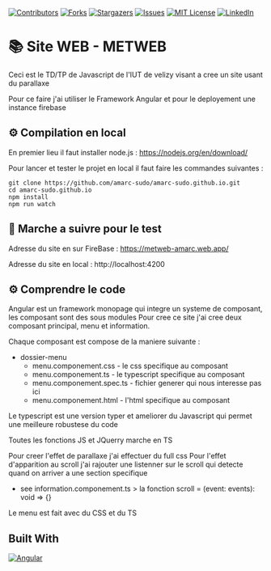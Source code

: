 <a name="readme-top"></a>
[![Contributors][contributors-shield]][contributors-url]
[![Forks][forks-shield]][forks-url]
[![Stargazers][stars-shield]][stars-url]
[![Issues][issues-shield]][issues-url]
[![MIT License][license-shield]][license-url]
[![LinkedIn][linkedin-shield]][linkedin-url]

# :books: Site WEB - METWEB

Ceci est le TD/TP de Javascript de l'IUT de velizy visant a cree un site usant du parallaxe

Pour ce faire j'ai utiliser le Framework Angular et pour le deployement une instance firebase

## :gear: Compilation en local

En premier lieu il faut installer node.js :
https://nodejs.org/en/download/

Pour lancer et tester le projet en local il faut faire les commandes suivantes :

```
git clone https://github.com/amarc-sudo/amarc-sudo.github.io.git
cd amarc-sudo.github.io
npm install
npm run watch
```

## :walking: Marche a suivre pour le test
Adresse du site en sur FireBase :
https://metweb-amarc.web.app/

Adresse du site en local :
http://localhost:4200

## :gear: Comprendre le code 

Angular est un framework monopage qui integre un systeme de composant, les composant sont des sous modules
Pour cree ce site j'ai cree deux composant principal, menu et information.

Chaque composant est compose de la maniere suivante :

* dossier-menu
  * menu.componement.css - le css specifique au composant
  * menu.componement.ts - le typescript specifique au composant
  * menu.componement.spec.ts - fichier generer qui nous interesse pas ici
  * menu.componement.html - l'html specifique au composant

Le typescript est une version typer et ameliorer du Javascript qui permet une meilleure robustese du code

Toutes les fonctions JS et JQuerry marche en TS

Pour creer l'effet de parallaxe j'ai effectuer du full css
Pour l'effet d'apparition au scroll j'ai rajouter une listenner sur le scroll qui detecte quand on arriver a une section specifique
- see information.componement.ts > la fonction scroll = (event: events): void => {}

Le menu est fait avec du CSS et du TS

## Built With

[![Angular][Angular.io]][Angular-url]



<!-- MARKDOWN LINKS & IMAGES -->
<!-- https://www.markdownguide.org/basic-syntax/#reference-style-links -->
[contributors-shield]: https://img.shields.io/github/contributors/amarc-sudo/amarc-sudo.github.io.svg?style=for-the-badge
[contributors-url]: https://github.com/amarc-sudo/amarc-sudo.github.io/graphs/contributors
[forks-shield]: https://img.shields.io/github/forks/amarc-sudo/amarc-sudo.github.io.svg?style=for-the-badge
[forks-url]: https://github.com/amarc-sudo/amarc-sudo.github.io/network/members
[stars-shield]: https://img.shields.io/github/stars/amarc-sudo/amarc-sudo.github.io.svg?style=for-the-badge
[stars-url]: https://github.com/amarc-sudo/amarc-sudo.github.io/stargazers
[issues-shield]: https://img.shields.io/github/issues/amarc-sudo/amarc-sudo.github.io.svg?style=for-the-badge
[issues-url]: https://github.com/amarc-sudo/amarc-sudo.github.io/issues
[license-shield]: https://img.shields.io/github/license/amarc-sudo/amarc-sudo.github.io.svg?style=for-the-badge
[license-url]: https://github.com/amarc-sudo/amarc-sudo.github.io/blob/master/LICENSE.txt
[linkedin-shield]: https://img.shields.io/badge/-LinkedIn-black.svg?style=for-the-badge&logo=linkedin&colorB=555
[linkedin-url]: https://www.linkedin.com/in/aurelien-marc-dev/
[product-screenshot]: images/screenshot.png
[Angular.io]: https://img.shields.io/badge/Angular-DD0031?style=for-the-badge&logo=angular&logoColor=white
[Angular-url]: https://angular.io/
